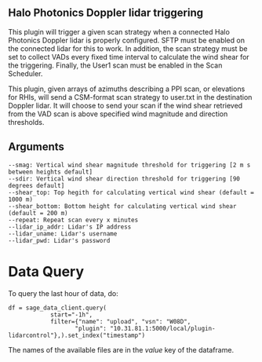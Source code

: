 ## Halo Photonics Doppler lidar triggering

This plugin will trigger a given scan strategy when a connected Halo Photonics Doppler lidar is properly configured. SFTP must be enabled on the connected lidar for this to work. In addition, the scan strategy must be set to collect VADs every fixed time interval to calculate the wind shear for the triggering. Finally, the User1 scan must be enabled in the Scan Scheduler.

This plugin, given arrays of azimuths describing a PPI scan, or elevations for RHIs, will send a CSM-format scan strategy to user.txt in the destination Doppler lidar. It will choose to send your scan if the wind shear retrieved from the VAD scan is above specified wind magnitude and direction thresholds. 

## Arguments
    
    --smag: Vertical wind shear magnitude threshold for triggering [2 m s between heights default]
    --sdir: Vertical wind shear direction threshold for triggering [90 degrees default]
    --shear_top: Top hegith for calculating vertical wind shear (default = 1000 m)
    --shear_bottom: Bottom height for calculating vertical wind shear (default = 200 m)
    --repeat: Repeat scan every x minutes
    --lidar_ip_addr: Lidar's IP address
    --lidar_uname: Lidar's username
    --lidar_pwd: Lidar's password


# Data Query
To query the last hour of data, do:
```
df = sage_data_client.query(
            start="-1h",
            filter={"name": "upload", "vsn": "W08D",
                   "plugin": "10.31.81.1:5000/local/plugin-lidarcontrol"},).set_index("timestamp")
```                   
The names of the available files are in the *value* key of the dataframe.
